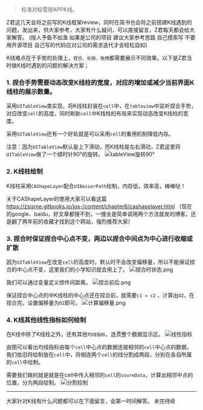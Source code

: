 >标准对标雪球APPK线。

Z君这几天会将之前写的K线框架review，同时在简书也会将之前搭建K线遇到的问题，发出来，供大家参考，大家有什么疑问，可以直接留言，Z君每天都会给大家解答。
(授人予鱼不如渔 如果是公司的项目 建议大家参考思路 自己摸索写 不要用开源项目 自己写的代码应对公司的需求迭代才会轻松自如)

 K线难点在于手势的处理上，`捏合、长按、拖拽`都需要展示不同效果。以下是Z君当时做K线时遇到的问题的解决方案；
 
###  1.  捏合手势需要动态改变K线柱的宽度，对应的增加或减少当前界面K线柱的展示数量。

采用`UITableView`类实现，将K线柱封装在`cell`中，在`tableview`中监听捏合手势，对应改变`cell`的高度，同时刷新`cell`中K线柱的布局来实现动态改变K线柱的宽度。

采用`UITableView`还有一个好处就是可以采用`cell`的重用机制降低内存。

注意：因为`UITableView`默认是上下滑动，而K线柱是左右滑动，Z君这里将`UITableView`做了一个顺时针90°的旋转。 
![tableView旋转90°](https://upload-images.jianshu.io/upload_images/3425250-2b92b7cce0268ee2.png?imageMogr2/auto-orient/strip%7CimageView2/2/w/1240)


###  2.  K线柱绘制
K线柱采用`CAShapeLayer`配合`UIBezierPath`绘制，内存低，效率高，棒棒哒！

关于CAShapeLayer的使用大家可以看这篇    https://zsisme.gitbooks.io/ios-/content/chapter6/cashapelayer.html
（现在的google、baidu，好文章都搜不到，一搜全是简单调用两个方法就发的博客，还是翻了两年前的收藏才找到这个网站，强烈推荐大家）

###  3.  捏合时保证捏合中心点不变，两边以捏合中间点为中心进行收缩或扩散

因为`UITableView`在改变`cell`的高度时，默认时不会改变偏移量，所以不能保证捏合的中心点不变，这里我们的小学知识就会用上了。
![捏合时状态.png](https://upload-images.jianshu.io/upload_images/3425250-dc74b97e9cc67fc5.png?imageMogr2/auto-orient/strip%7CimageView2/2/w/1240)

我们可以通过变量定义控件间距离。
![捏合前后.png](https://upload-images.jianshu.io/upload_images/3425250-eef1802efdddcc61.png?imageMogr2/auto-orient/strip%7CimageView2/2/w/1240)
 
保证捏合中心点的中K线柱的中心点还在捏合前，就需要`c1 = c2` ，计算出`O2`，在捏合完，设置偏移量为`O2`即可。
![计算偏移量.png](https://upload-images.jianshu.io/upload_images/3425250-1e56905ede398f14.png?imageMogr2/auto-orient/strip%7CimageView2/2/w/1240)

###  4.  K线其他线性指标如何绘制

在K线中除了K线柱之外，还有其他`均线指标`，连贯整个数据显示区。
![线性指标](https://upload-images.jianshu.io/upload_images/3425250-fd6d12d2c69a2dbe.png?imageMogr2/auto-orient/strip%7CimageView2/2/w/1240)

由图可以看出均线指标由每个`cell`中心点的数据连接相邻的`cell`中心点的数据。我们依旧将绘制放在`cell`中，将相连两个`cell`的线分割成两段，分别在各自所属的`cell`中绘制。

需要我们做的就是就是在cell中传入相邻的`cell`的`soureData`，计算出相邻中点的位置，分为两段绘制。
![分割绘制](https://upload-images.jianshu.io/upload_images/3425250-ae67ab2f0435be14.png?imageMogr2/auto-orient/strip%7CimageView2/2/w/1240)

---
大家针对K线有什么问题都可以在下面留言，会第一时间解答。
未完待续
